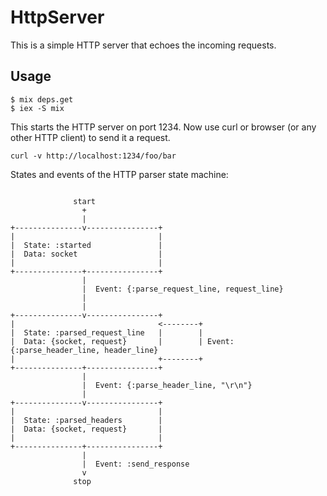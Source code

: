# HttpServer

This is a simple HTTP server that echoes the incoming requests.

## Usage

    $ mix deps.get
    $ iex -S mix

This starts the HTTP server on port 1234. Now use curl or browser (or any other HTTP client)
to send it a request.

    curl -v http://localhost:1234/foo/bar


States and events of the HTTP parser state machine:

```

              start
                +
                |
+---------------v----------------+
|                                |
|  State: :started               |
|  Data: socket                  |
|                                |
+---------------+----------------+
                |
                |  Event: {:parse_request_line, request_line}
                |
                |
+---------------v----------------+
|                                <--------+
|  State: :parsed_request_line   |        |
|  Data: {socket, request}       |        | Event: {:parse_header_line, header_line}
|                                +--------+
+---------------+----------------+
                |
                |  Event: {:parse_header_line, "\r\n"}
                |
+---------------v----------------+
|                                |
|  State: :parsed_headers        |
|  Data: {socket, request}       |
|                                |
+---------------+----------------+
                |
                |  Event: :send_response
                v
              stop
```
